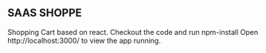 ## SAAS SHOPPE 

Shopping Cart based on react.
Checkout the code and run npm-install 
Open http://localhost:3000/ to view the app running.
